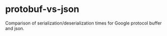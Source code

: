 # protobuf-vs-json
Comparison of serialization/deserialization times for Google protocol buffer and json.
